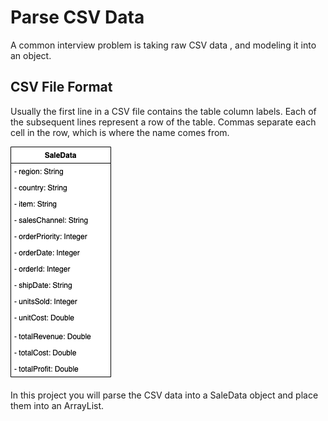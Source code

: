 # Parse CSV Data

A common interview problem is taking raw CSV data , and modeling it into an object.

## CSV File Format

Usually the first line in a CSV file contains the table column labels. Each of the subsequent lines represent a row of the table. Commas separate each cell in the row, which is where the name comes from.


![](./imgs/imgsUML.png)

In this project you will parse the CSV data into a SaleData object and place them into an ArrayList.
